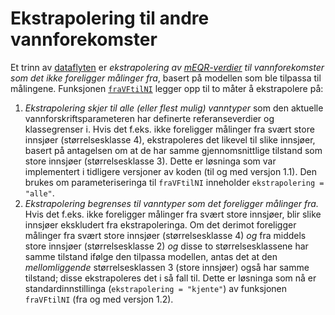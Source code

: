 # Ekstrapolering til andre vannforekomster

Et trinn av [dataflyten](dataflyt.md) er _ekstrapolering av [mEQR-verdier](mEQR.md) til vannforekomster som det ikke foreligger målinger fra_, basert på modellen som ble tilpassa til målingene.
Funksjonen [`fraVFtilNI`](fraVFtilNI.md) legger opp til to måter å ekstrapolere på:

1. _Ekstrapolering skjer til alle (eller flest mulig) vanntyper_ som den aktuelle vannforskriftsparameteren har definerte referanseverdier og klassegrenser i. Hvis det f.eks. ikke foreligger målinger fra svært store innsjøer (størrelsesklasse 4), ekstrapoleres det likevel til slike innsjøer, basert på antagelsen om at de har samme gjennomsnittlige tilstand som store innsjøer (størrelsesklasse 3). Dette er løsninga som var implementert i tidligere versjoner av koden (til og med versjon 1.1). Den brukes om parameteriseringa til `fraVFtilNI` inneholder `ekstrapolering = "alle"`.
2. _Ekstrapolering begrenses til vanntyper som det foreligger målinger fra._ Hvis det f.eks. ikke foreligger målinger fra svært store innsjøer, blir slike innsjøer ekskludert fra ekstrapoleringa. Om det derimot foreligger målinger fra svært store innsjøer (størrelsesklasse 4) _og_ fra middels store innsjøer (størrelsesklasse 2) _og_ disse to størrelsesklassene har samme tilstand ifølge den tilpassa modellen, antas det at den _mellomliggende_ størrelsesklassen 3 (store innsjøer) også har samme tilstand; disse ekstrapoleres det i så fall til. Dette er løsninga som nå er standardinnstillinga (`ekstrapolering = "kjente"`) av funksjonen `fraVFtilNI` (fra og med versjon 1.2).




